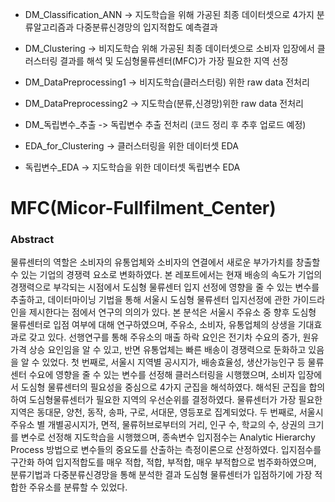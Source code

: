 - DM_Classification_ANN -> 지도학습을 위해 가공된 최종 데이터셋으로 4가지 분류알고리즘과 다중분류신경망의 입지적합도 예측결과
- DM_Clustering -> 비지도학습 위해 가공된 최종 데이터셋으로 소비자 입장에서 클러스터링 결과를 해석 및 도심형물류센터(MFC)가 가장 필요한 지역 선정

- DM_DataPreprocessing1 -> 비지도학습(클러스터링) 위한 raw data 전처리

- DM_DataPreprocessing2 -> 지도학습(분류,신경망)위한 raw data 전처리
- DM_독립변수_추출 -> 독립변수 추출 전처리 (코드 정리 후 추후 업로드 예정)

- EDA_for_Clustering -> 클러스터링을 위한 데이터셋 EDA
- 독립변수_EDA -> 지도학습을 위한 데이터셋 독립변수 EDA








# MFC(Micor-Fullfilment_Center)

### Abstract
물류센터의 역할은 소비자의 유통업체와 소비자의 연결에서 새로운 부가가치를 창출할 수 있는 기업의 경쟁력 요소로 변화하였다. 
본 레포트에서는 현재 배송의 속도가 기업의 경쟁력으로 부각되는 시점에서 도심형 물류센터 입지 선정에 영향을 줄 수 있는 변수를 추출하고, 데이터마이닝 기법을 통해 서울시 도심형 물류센터 입지선정에 관한 가이드라인을 제시한다는 점에서 연구의 의의가 있다.
본 분석은 서울시 주유소 중 향후 도심형 물류센터로 입점 여부에 대해 연구하였으며,
주유소, 소비자, 유통업체의 상생을 기대효과로 갖고 있다. 선행연구를 통해 주유소의 매출 하락 요인은 전기차 수요의 증가, 원유 가격 상승 요인임을 알 수 있고, 반면 유통업체는 빠른 배송이 경쟁력으로 둔화하고 있음을 알 수 있었다. 
첫 번째로, 서울시 지역별 공시지가, 배송효율성, 생산가능인구 등 물류센터 수요에 영향을 줄 수 있는 변수를 선정해 클러스터링을 시행했으며, 소비자 입장에서 도심형 물류센터의 필요성을 중심으로 4가지 군집을 해석하였다. 해석된 군집을 합의하여 도심형물류센터가 필요한 지역의 우선순위를 결정하였다. 물류센터가 가장 필요한 지역은 동대문, 양천, 동작, 송파, 구로, 서대문, 영등포로 집계되었다.
 두 번째로, 서울시 주유소 별 개별공시지가, 면적, 물류허브로부터의 거리, 인구 수, 학교의 수, 상권의 크기를 변수로 선정해 지도학습을 시행했으며,  종속변수 입지점수는 Analytic Hierarchy Process 방법으로 변수들의 중요도를 산출하는 측정이론으로 산정하였다. 입지점수를 구간화 하여 입지적합도를 매우 적합, 적합, 부적합, 매우 부적합으로 범주화하였으며, 분류기법과 다중분류신경망을 통해 분석한 결과 도심형 물류센터가 입점하기에 가장 적합한 주유소를 분류할 수 있었다. 
